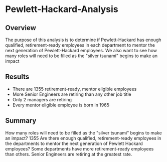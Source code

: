 # Pewlett-Hackard-Analysis
## Overview
The purpose of this analysis is to determine if Pewlett-Hackard has enough qualified, retirement-ready employees in each department to mentor the next generation of Pewlett-Hackard employees. We also want to see how many roles will need to be filled as the "silver tsunami" begins to make an impact
## Results
* There are 1355 retirement-ready, mentor eligible employees
* More Senior Engineers are retiring than any other job title
* Only 2 managers are retiring
* Every mentor eligible employee is born in 1965
## Summary
How many roles will need to be filled as the "silver tsunami" begins to make an impact? 1355
Are there enough qualified, retirement-ready employees in the departments to mentor the next generation of Pewlett Hackard employees? Some departments have more retirement-ready employees than others.  Senior Engineers are retiring at the greatest rate.

